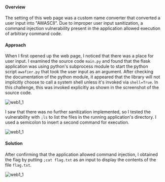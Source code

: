 #### Overview

The setting of this web page was a custom name converter that converted a user input into "AWASCII". Due to improper user input sanitization, a command injection vulnerability present in the application allowed execution of arbitrary command code.


#### Approach

When I first opened up the web page, I noticed that there was a place for user input. I examined the source code `main.py` and found that the flask application was using python's subprocess module to start the python script `awafier.py` that took the user input as an argument. After checking the documentation of the python module, it appeared that the library will not implicitly choose to call a system shell unless it's invoked via `shell=True`. In this challenge, this was invoked explicitly as shown in the screenshot of the source code.

![web1_1](/images/jelly2_1.png)

I saw that there was no further sanitization implemented, so I tested the vulnerability with `;ls` to list the files in the running application's directory. I used a semicolon to insert a second command for execution.

![web1_1](/images/jelly2_2.png)


#### Solution
After confirming that the application allowed command injection, I obtained the flag by putting `;cat flag.txt` as an input to display the contents of the file `flag.txt`.

![web1_1](/images/jelly2_3.png)
